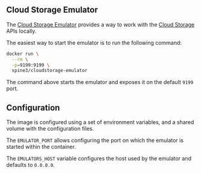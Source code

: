 Cloud Storage Emulator
---------

The [Cloud Storage Emulator][emulator] provides a way to work with the [Cloud Storage][cloud-storage] 
APIs locally.

The easiest way to start the emulator is to run the following command:

```bash
docker run \
  --rm \
  -p=9199:9199 \
  spine3/cloudstorage-emulator
```

The command above starts the emulator and exposes it on the default `9199` port.

## Configuration

The image is configured using a set of environment variables, and a shared volume with 
the configuration files.

The `EMULATOR_PORT` allows configuring the port on which the emulator is started
within the container.

The `EMULATORS_HOST` variable configures the host used by the emulator and defaults to `0.0.0.0`.

[emulator]: https://github.com/googleapis/google-cloud-cpp/tree/main/google/cloud/storage/emulator
[cloud-storage]: https://cloud.google.com/storage

